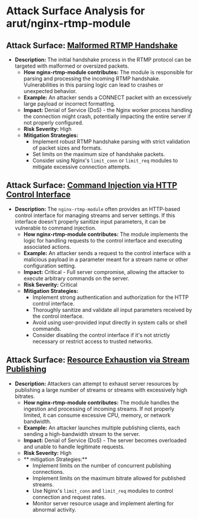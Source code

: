 # Attack Surface Analysis for arut/nginx-rtmp-module

## Attack Surface: [Malformed RTMP Handshake](./attack_surfaces/malformed_rtmp_handshake.md)

*   **Description:** The initial handshake process in the RTMP protocol can be targeted with malformed or oversized packets.
    *   **How nginx-rtmp-module contributes:** The module is responsible for parsing and processing the incoming RTMP handshake. Vulnerabilities in this parsing logic can lead to crashes or unexpected behavior.
    *   **Example:** An attacker sends a CONNECT packet with an excessively large payload or incorrect formatting.
    *   **Impact:** Denial of Service (DoS) - the Nginx worker process handling the connection might crash, potentially impacting the entire server if not properly configured.
    *   **Risk Severity:** High
    *   **Mitigation Strategies:**
        *   Implement robust RTMP handshake parsing with strict validation of packet sizes and formats.
        *   Set limits on the maximum size of handshake packets.
        *   Consider using Nginx's `limit_conn` or `limit_req` modules to mitigate excessive connection attempts.

## Attack Surface: [Command Injection via HTTP Control Interface](./attack_surfaces/command_injection_via_http_control_interface.md)

*   **Description:** The `nginx-rtmp-module` often provides an HTTP-based control interface for managing streams and server settings. If this interface doesn't properly sanitize input parameters, it can be vulnerable to command injection.
    *   **How nginx-rtmp-module contributes:** The module implements the logic for handling requests to the control interface and executing associated actions.
    *   **Example:** An attacker sends a request to the control interface with a malicious payload in a parameter meant for a stream name or other configuration setting.
    *   **Impact:** Critical - Full server compromise, allowing the attacker to execute arbitrary commands on the server.
    *   **Risk Severity:** Critical
    *   **Mitigation Strategies:**
        *   Implement strong authentication and authorization for the HTTP control interface.
        *   Thoroughly sanitize and validate all input parameters received by the control interface.
        *   Avoid using user-provided input directly in system calls or shell commands.
        *   Consider disabling the control interface if it's not strictly necessary or restrict access to trusted networks.

## Attack Surface: [Resource Exhaustion via Stream Publishing](./attack_surfaces/resource_exhaustion_via_stream_publishing.md)

*   **Description:** Attackers can attempt to exhaust server resources by publishing a large number of streams or streams with excessively high bitrates.
    *   **How nginx-rtmp-module contributes:** The module handles the ingestion and processing of incoming streams. If not properly limited, it can consume excessive CPU, memory, or network bandwidth.
    *   **Example:** An attacker launches multiple publishing clients, each sending a high-bandwidth stream to the server.
    *   **Impact:** Denial of Service (DoS) - The server becomes overloaded and unable to handle legitimate requests.
    *   **Risk Severity:** High
    *   ** mitigation Strategies:**
        *   Implement limits on the number of concurrent publishing connections.
        *   Implement limits on the maximum bitrate allowed for published streams.
        *   Use Nginx's `limit_conn` and `limit_req` modules to control connection and request rates.
        *   Monitor server resource usage and implement alerting for abnormal activity.

